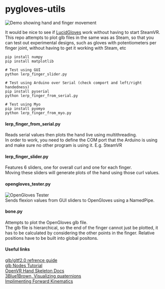 # pygloves-utils  
![Demo showing hand and finger movement](https://media2.giphy.com/media/4P8L3HQAg5qEDBmffP/giphy.gif?cid=790b7611cd5a3029ab0414bbdc674fb1a19867a290c3426a&rid=giphy.gif&ct=g)

It would be nice to see if [LucidGloves](https://github.com/LucidVR/lucidgloves) work without having to start SteamVR.
This repo attempts to plot glb files in the same was as Steam, so that you can test out experimental designs, such as gloves with potentiometers per finger joint, without having to get it working with Steam, etc    

```
pip install numpy
pip install matplotlib

# Test using GUI
python lerp_finger_slider.py

# Test using Arduino over Serial (check comport and left/right handedness)
pip install pyserial
python lerp_finger_from_serial.py

# Test using Myo
pip install pyomyo
python lerp_finger_from_myo.py
```

#### lerp_finger_from_serial.py  
Reads serial values then plots the hand live using multithreading.  
In order to work, you need to define the COM port that the Arduino is using and make sure no other program is using it. E.g. SteamVR    

#### lerp_finger_slider.py  
Features 6 sliders, one for overall curl and one for each finger.   
Moving these sliders will generate plots of the hand using those curl values.  
  
#### opengloves_tester.py
![OpenGloves Tester](https://media3.giphy.com/media/XJ91vwQnm96PeSRl9V/giphy.gif)  
Sends flexion values from GUI sliders to OpenGloves using a NamedPipe.  
  
#### bone.py  
Attempts to plot the OpenGloves glb file.   
The glb file is hierarchical, so the end of the finger cannot just be plotted, it has to be calculated by considering the other points in the finger. Relative positions have to be built into global positons.

#### Useful links  
[glb/gltf2.0 refrence guide](https://www.khronos.org/files/gltf20-reference-guide.pdf)  
[glb Nodes Tutorial](https://github.com/KhronosGroup/glTF-Tutorials/blob/master/gltfTutorial/gltfTutorial_004_ScenesNodes.md)    
[OpenVR Hand Skeleton Docs](https://github.com/ValveSoftware/openvr/wiki/Hand-Skeleton)  
[3Blue1Brown, Visualizing quaternions](https://www.youtube.com/watch?v=d4EgbgTm0Bg)  
[Implimenting Forward Kinematics](https://www.alanzucconi.com/2017/04/06/implementing-forward-kinematics/)  